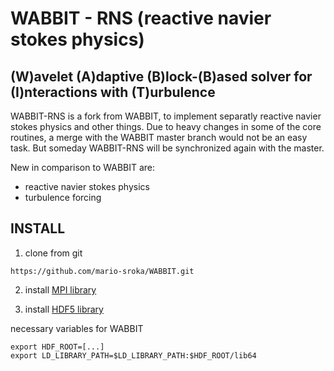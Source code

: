# WABBIT - RNS (reactive navier stokes physics)
## (W)avelet (A)daptive (B)lock-(B)ased solver for (I)nteractions with (T)urbulence

WABBIT-RNS is a fork from WABBIT, to implement separatly reactive navier stokes physics and other things. Due to heavy changes in some of the core routines, a merge with the WABBIT master branch would not be an easy task. But someday WABBIT-RNS will be synchronized again with the master.

New in comparison to WABBIT are:

+ reactive navier stokes physics
+ turbulence forcing

## INSTALL

1. clone from git

```
https://github.com/mario-sroka/WABBIT.git
```

2. install [MPI library](https://www.open-mpi.org/) 

3. install [HDF5 library](https://www.hdfgroup.org/downloads/hdf5/source-code/ "HDF5 Source Code")

necessary variables for WABBIT
```
export HDF_ROOT=[...]
export LD_LIBRARY_PATH=$LD_LIBRARY_PATH:$HDF_ROOT/lib64
```
